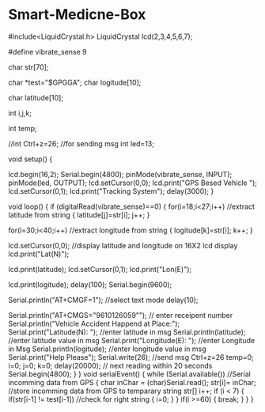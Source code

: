 # Smart-Medicne-Box
#include<LiquidCrystal.h>
LiquidCrystal lcd(2,3,4,5,6,7);

#define vibrate_sense 9

char str[70];

char *test="$GPGGA";
char logitude[10];

char latitude[10];

int i,j,k;


int temp;

//int Ctrl+z=26;    //for sending msg
int led=13;

void setup()
{

lcd.begin(16,2);
Serial.begin(4800);
pinMode(vibrate_sense,               INPUT);
pinMode(led, OUTPUT);
lcd.setCursor(0,0);
lcd.print("GPS Besed Vehicle ");
lcd.setCursor(0,1);
lcd.print("Tracking System");
delay(3000);
}

void loop()
{
if (digitalRead(vibrate_sense)==0)
{
for(i=18;i<27;i++)          //extract latitude from string
{
latitude[j]=str[i];
j++;
}

for(i=30;i<40;i++)          //extract longitude from string
{
logitude[k]=str[i];
k++;
}

lcd.setCursor(0,0);        //display latitude and longitude on 16X2 lcd display
lcd.print("Lat(N)");

lcd.print(latitude);
lcd.setCursor(0,1);
lcd.print("Lon(E)");


lcd.print(logitude);
delay(100);
Serial.begin(9600);

Serial.println("AT+CMGF=1");    //select text mode
delay(10);

Serial.println("AT+CMGS=\"9610126059\"");  // enter receipent number
Serial.println("Vehicle Accident Happend at Place:");
Serial.print("Latitude(N): ");             //enter latitude in msg
Serial.println(latitude);                  //enter latitude value in msg
Serial.print("Longitude(E): ");            //enter Longitude in Msg
Serial.println(logitude);                  //enter longitude value in msg
Serial.print("Help Please");
Serial.write(26);                      //send msg  Ctrl+z=26
temp=0;
i=0;
j=0;
k=0;
delay(20000);                        // next reading within 20 seconds
Serial.begin(4800);
}
}
void serialEvent()
{
while (Serial.available())            //Serial incomming data from GPS
{
char inChar = (char)Serial.read();
str[i]= inChar;                    //store incomming data from GPS to temparary 
string str[]
i++;
if (i < 7)
{
if(str[i-1] != test[i-1])         //check for right string
{
i=0;
}
}
if(i >=60)
{
break;
}
}
}

